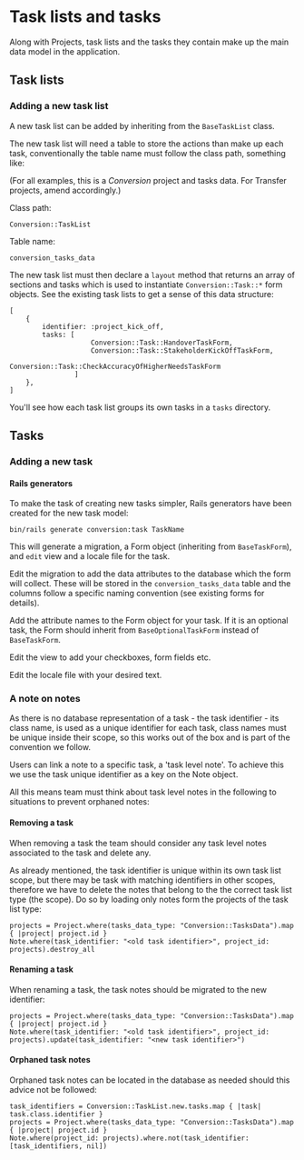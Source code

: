 # Task lists and tasks

Along with Projects, task lists and the tasks they contain make up the main data
model in the application.

## Task lists

### Adding a new task list

A new task list can be added by inheriting from the `BaseTaskList` class.

The new task list will need a table to store the actions than make up each task,
conventionally the table name must follow the class path, something like:

(For all examples, this is a _Conversion_ project and tasks data. For Transfer
projects, amend accordingly.)

Class path:

```
Conversion::TaskList
```

Table name:

```
conversion_tasks_data
```

The new task list must then declare a `layout` method that returns an array of
sections and tasks which is used to instantiate `Conversion::Task::*` form
objects. See the existing task lists to get a sense of this data structure:

```
[
    {
        identifier: :project_kick_off,
        tasks: [
                    Conversion::Task::HandoverTaskForm,
                    Conversion::Task::StakeholderKickOffTaskForm,
                    Conversion::Task::CheckAccuracyOfHigherNeedsTaskForm
                ]
    },
]
```

You'll see how each task list groups its own tasks in a `tasks` directory.

## Tasks

### Adding a new task

#### Rails generators

To make the task of creating new tasks simpler, Rails generators have been
created for the new task model:

```
bin/rails generate conversion:task TaskName
```

This will generate a migration, a Form object (inheriting from `BaseTaskForm`),
and `edit` view and a locale file for the task.

Edit the migration to add the data attributes to the database which the form
will collect. These will be stored in the `conversion_tasks_data` table and the
columns follow a specific naming convention (see existing forms for details).

Add the attribute names to the Form object for your task. If it is an optional
task, the Form should inherit from `BaseOptionalTaskForm` instead of
`BaseTaskForm`.

Edit the view to add your checkboxes, form fields etc.

Edit the locale file with your desired text.

### A note on notes

As there is no database representation of a task - the task identifier - its
class name, is used as a unique identifier for each task, class names must be
unique inside their scope, so this works out of the box and is part of the
convention we follow.

Users can link a note to a specific task, a 'task level note'. To achieve this
we use the task unique identifier as a key on the Note object.

All this means team must think about task level notes in the following to
situations to prevent orphaned notes:

#### Removing a task

When removing a task the team should consider any task level notes associated to
the task and delete any.

As already mentioned, the task identifier is unique within its own task list
scope, but there may be task with matching identifiers in other scopes,
therefore we have to delete the notes that belong to the the correct task list
type (the scope). Do so by loading only notes form the projects of the task list
type:

```
projects = Project.where(tasks_data_type: "Conversion::TasksData").map { |project| project.id }
Note.where(task_identifier: "<old task identifier>", project_id: projects).destroy_all
```

#### Renaming a task

When renaming a task, the task notes should be migrated to the new identifier:

```
projects = Project.where(tasks_data_type: "Conversion::TasksData").map { |project| project.id }
Note.where(task_identifier: "<old task identifier>", project_id: projects).update(task_identifier: "<new task identifier>")
```

#### Orphaned task notes

Orphaned task notes can be located in the database as needed should this advice
not be followed:

```
task_identifiers = Conversion::TaskList.new.tasks.map { |task| task.class.identifier }
projects = Project.where(tasks_data_type: "Conversion::TasksData").map { |project| project.id }
Note.where(project_id: projects).where.not(task_identifier: [task_identifiers, nil])
```

